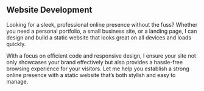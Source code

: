 ## Website Development

Looking for a sleek, professional online presence without the fuss? Whether you need a personal portfolio, a small
business site, or a landing page, I can design and build a static website that looks great on all devices and loads
quickly. 

With a focus on efficient code and responsive design, I ensure your site not only showcases your brand
effectively but also provides a hassle-free browsing experience for your visitors. Let me help you establish a strong
online presence with a static website that’s both stylish and easy to manage.